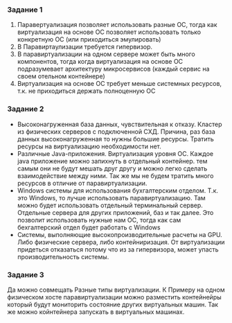 ### Задание 1
1. Паравертуализация позволяет использовать разные ОС, тогда как виртуализация на основе ОС позволяет использовать только конкретную ОС (или приходиться эмулировать)
2. В Паравиртаулизации требуется гипервизор. 
3. В паравиртуализации на одном сервере может быть много компонентов, тогда когда виртуализация на основе ОС подразумевает архитектуру микросервисов (каждый сервис на своем отельном контейнере)
4. Виртуализация на основе ОС требует меньше системных ресурсов, т.к. не приходиться держать полноценную ОС


### Задание 2

* Высоконагруженная база данных, чувствительная к отказу. Кластер из физических серверов с подключенной СХД. Причина, раз база данных высоконагруженная то нужны большие ресурсы. Тратить ресурсы на виртуализацию необходимости нет. 
* Различные Java-приложения. Виртуализация уровня ОС. Каждое java приложение можно запихнуть в отдельный контейнер. тем самым они не будут мешать друг другу и можно легко сделать взаимодействие между ними. Так же мы не будем тратить много ресурсов в отличие от паравиртуализации. 
* Windows системы для использования бухгалтерским отделом. Т.к. это Windows, то лучше использовать паравиртуализацию. Там можно будет использовать отдельный терминальный сервер. Отдельные сервера для других приложений, баз и так далее. Это позволит использовать нужные нам ОС, тогда как сам бехгалтерский отдел будет работать с Windows
* Системы, выполняющие высокопроизводительные расчеты на GPU. Либо физические сервера, либо контейниризация. От виртуализации придеться отказаться потому что из за гипервизора, может упасть производительность системы.

### Задание 3


Да можно совмещать Разные типы виртуализации. К Примеру на одном физическом хосте паравиртуализации можно разместить контейнейры который будут мониторить состояние других виртуальных машин. Так же можно койнтейнера запускать в виртуальных машинах.